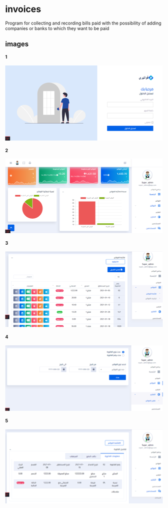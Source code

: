 # invoices

Program for collecting and recording bills paid with the possibility of adding companies or banks to which they want to be paid


## images
#### 1<br>
<img src="1.png"><br>
#### 2<br>
<img src="2.png"><br>
#### 3<br>
<img src="3.png"><br>
#### 4<br>
<img src="4.png"><br>
#### 5<br>
<img src="5.png"><br>

